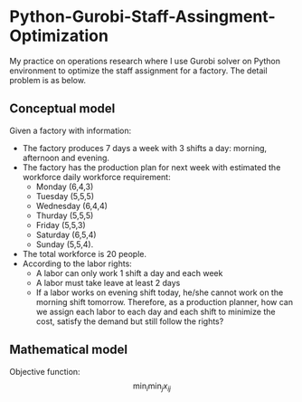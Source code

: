 # Python-Gurobi-Staff-Assingment-Optimization
My practice on operations research where I use Gurobi solver on Python environment to optimize the staff assignment for a factory. The detail problem is as below.

## Conceptual model
Given a factory with information:
- The factory produces 7 days a week with 3 shifts a day: morning, afternoon and evening.
- The factory has the production plan for next week with estimated the workforce daily workforce requirement:
  * Monday (6,4,3)
  * Tuesday (5,5,5)
  * Wednesday (6,4,4)
  * Thurday (5,5,5)
  * Friday (5,5,3)
  * Saturday (6,5,4)
  * Sunday (5,5,4).
- The total workforce is 20 people.
- According to the labor rights:
  * A labor can only work 1 shift a day and each week
  * A labor must take leave at least 2 days
  * If a labor works on evening shift today, he/she cannot work on the morning shift tomorrow.
Therefore, as a production planner, how can we assign each labor to each day and each shift to minimize the cost, satisfy the demand but still follow the rights?

## Mathematical model

Objective function:
$$
\min_{i} \min_{j} x_{ij}
$$

